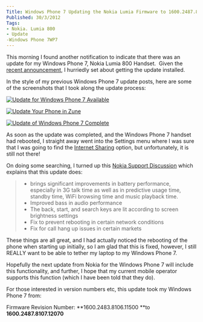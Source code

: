 ```yaml
---
Title: Windows Phone 7 Updating the Nokia Lumia Firmware to 1600.2487.8107.12070
Published: 30/3/2012
Tags:
- Nokia. Lumia 800
- Update
-Windows Phone 7WP7
---
```


This morning I found another notification to indicate that there was an update for my Windows Phone 7, Nokia Lumia 800 Handset.  Given the [recent announcement](http://www.gep13.co.uk/blog/nokia-lumia-800-to-get-tethering-support-soon/), I hurriedly set about getting the update installed.

In the style of my previous Windows Phone 7 update posts, here are some of the screenshots that I took along the update process:

[![Update for Windows Phone 7 Available](http://www.gep13.co.uk/blog/wp-content/uploads/2012/03/2012-03-30_0801_thumb.png)](http://www.gep13.co.uk/blog/wp-content/uploads/2012/03/2012-03-30_0801.png)

[![Update Your Phone in Zune](http://www.gep13.co.uk/blog/wp-content/uploads/2012/03/2012-03-30_0806_thumb.png)](http://www.gep13.co.uk/blog/wp-content/uploads/2012/03/2012-03-30_0806.png)

[![Update of Windows Phone 7 Complete](http://www.gep13.co.uk/blog/wp-content/uploads/2012/03/2012-03-30_0824_thumb.png)](http://www.gep13.co.uk/blog/wp-content/uploads/2012/03/2012-03-30_0824.png)

As soon as the update was completed, and the Windows Phone 7 handset had rebooted, I straight away went into the Settings menu where I was sure that I was going to find the [Internet Sharing](http://www.gep13.co.uk/blog/update-7-10-7710-68-for-windows-phone-7-wp7/) option, but unfortunately, it is still not there!

On doing some searching, I turned up this [Nokia Support Discussion](http://discussions.europe.nokia.com/t5/Nokia-with-Windows-Phone/Heads-up-on-Lumia-800-update-1600-2487-8107-12070/td-p/1361057) which explains that this update does:

>   * brings significant improvements in battery performance, especially in 3G talk time as well as in predictive usage time, standby time, WiFi browsing time and music playback time.
>   * Improved bass in audio performance
>   * The back, start, and search keys are lit according to screen brightness settings
>   * Fix to prevent rebooting in certain network conditions
>   * Fix for call hang up issues in certain markets

These things are all great, and I had actually noticed the rebooting of the phone when starting up initially, so I am glad that this is fixed, however, I still REALLY want to be able to tether my laptop to my Windows Phone 7.

Hopefully the next update from Nokia for the Windows Phone 7 will include this functionality, and further, I hope that my current mobile operator supports this function (which I have been told that they do).

For those interested in version numbers etc, this update took my Windows Phone 7 from:

Firmware Revision Number: **1600.2483.8106.11500 **to **1600.2487.8107.12070**
